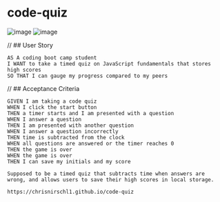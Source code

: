 # code-quiz
![image](https://user-images.githubusercontent.com/89895612/135216953-c67790f3-bb2b-4dc6-b09f-545e009d87a3.png)
![image](https://user-images.githubusercontent.com/89895612/135217023-499a3a62-a50f-47f0-b180-faf444888790.png)

// ## User Story

```
AS A coding boot camp student
I WANT to take a timed quiz on JavaScript fundamentals that stores high scores
SO THAT I can gauge my progress compared to my peers
```

// ## Acceptance Criteria

```
GIVEN I am taking a code quiz
WHEN I click the start button
THEN a timer starts and I am presented with a question
WHEN I answer a question
THEN I am presented with another question
WHEN I answer a question incorrectly
THEN time is subtracted from the clock
WHEN all questions are answered or the timer reaches 0
THEN the game is over
WHEN the game is over
THEN I can save my initials and my score

Supposed to be a timed quiz that subtracts time when answers are wrong, and allows users to save their high scores in local storage.

https://chrisnirschl1.github.io/code-quiz